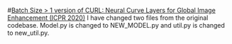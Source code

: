 #[Batch Size > 1 version of CURL: Neural Curve Layers for Global Image Enhancement (ICPR 2020)](https://github.com/sjmoran/CURL)
I have changed two files from the original codebase. Model.py is changed to NEW_MODEL.py and util.py is changed to new_util.py.
